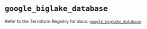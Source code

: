 # `google_biglake_database`

Refer to the Terraform Registry for docs: [`google_biglake_database`](https://registry.terraform.io/providers/hashicorp/google/5.29.0/docs/resources/biglake_database).
